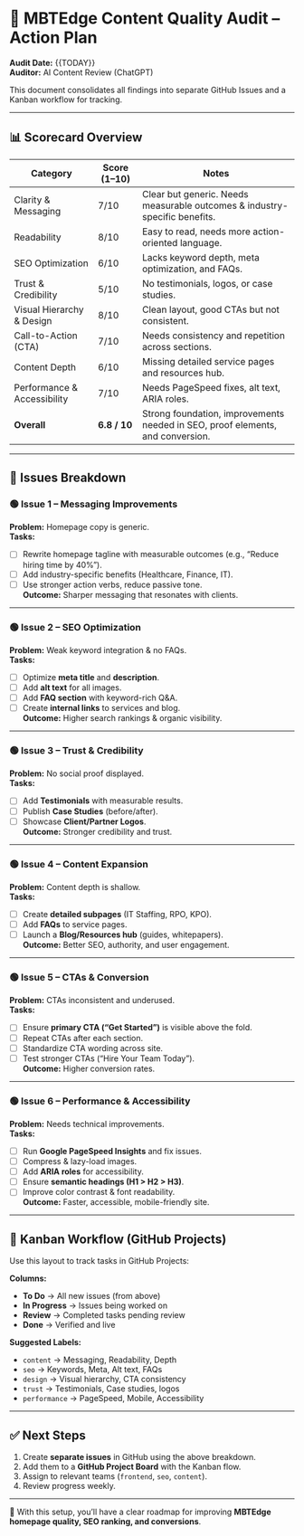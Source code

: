 # 🚀 MBTEdge Content Quality Audit – Action Plan

**Audit Date:** {{TODAY}}  
**Auditor:** AI Content Review (ChatGPT)  

This document consolidates all findings into separate GitHub Issues and a Kanban workflow for tracking.  

---

## 📊 Scorecard Overview

| Category | Score (1–10) | Notes |
|----------|--------------|-------|
| Clarity & Messaging | 7/10 | Clear but generic. Needs measurable outcomes & industry-specific benefits. |
| Readability | 8/10 | Easy to read, needs more action-oriented language. |
| SEO Optimization | 6/10 | Lacks keyword depth, meta optimization, and FAQs. |
| Trust & Credibility | 5/10 | No testimonials, logos, or case studies. |
| Visual Hierarchy & Design | 8/10 | Clean layout, good CTAs but not consistent. |
| Call-to-Action (CTA) | 7/10 | Needs consistency and repetition across sections. |
| Content Depth | 6/10 | Missing detailed service pages and resources hub. |
| Performance & Accessibility | 7/10 | Needs PageSpeed fixes, alt text, ARIA roles. |
| **Overall** | **6.8 / 10** | Strong foundation, improvements needed in SEO, proof elements, and conversion. |

---

## 📌 Issues Breakdown

### 🟢 Issue 1 – Messaging Improvements
**Problem:** Homepage copy is generic.  
**Tasks:**
- [ ] Rewrite homepage tagline with measurable outcomes (e.g., “Reduce hiring time by 40%”).  
- [ ] Add industry-specific benefits (Healthcare, Finance, IT).  
- [ ] Use stronger action verbs, reduce passive tone.  
**Outcome:** Sharper messaging that resonates with clients.  

---

### 🟢 Issue 2 – SEO Optimization
**Problem:** Weak keyword integration & no FAQs.  
**Tasks:**
- [ ] Optimize **meta title** and **description**.  
- [ ] Add **alt text** for all images.  
- [ ] Add **FAQ section** with keyword-rich Q&A.  
- [ ] Create **internal links** to services and blog.  
**Outcome:** Higher search rankings & organic visibility.  

---

### 🟢 Issue 3 – Trust & Credibility
**Problem:** No social proof displayed.  
**Tasks:**
- [ ] Add **Testimonials** with measurable results.  
- [ ] Publish **Case Studies** (before/after).  
- [ ] Showcase **Client/Partner Logos**.  
**Outcome:** Stronger credibility and trust.  

---

### 🟢 Issue 4 – Content Expansion
**Problem:** Content depth is shallow.  
**Tasks:**
- [ ] Create **detailed subpages** (IT Staffing, RPO, KPO).  
- [ ] Add **FAQs** to service pages.  
- [ ] Launch a **Blog/Resources hub** (guides, whitepapers).  
**Outcome:** Better SEO, authority, and user engagement.  

---

### 🟢 Issue 5 – CTAs & Conversion
**Problem:** CTAs inconsistent and underused.  
**Tasks:**
- [ ] Ensure **primary CTA (“Get Started”)** is visible above the fold.  
- [ ] Repeat CTAs after each section.  
- [ ] Standardize CTA wording across site.  
- [ ] Test stronger CTAs (“Hire Your Team Today”).  
**Outcome:** Higher conversion rates.  

---

### 🟢 Issue 6 – Performance & Accessibility
**Problem:** Needs technical improvements.  
**Tasks:**
- [ ] Run **Google PageSpeed Insights** and fix issues.  
- [ ] Compress & lazy-load images.  
- [ ] Add **ARIA roles** for accessibility.  
- [ ] Ensure **semantic headings (H1 > H2 > H3)**.  
- [ ] Improve color contrast & font readability.  
**Outcome:** Faster, accessible, mobile-friendly site.  

---

## 📂 Kanban Workflow (GitHub Projects)

Use this layout to track tasks in GitHub Projects:

**Columns:**  
- **To Do** → All new issues (from above)  
- **In Progress** → Issues being worked on  
- **Review** → Completed tasks pending review  
- **Done** → Verified and live  

**Suggested Labels:**  
- `content` → Messaging, Readability, Depth  
- `seo` → Keywords, Meta, Alt text, FAQs  
- `design` → Visual hierarchy, CTA consistency  
- `trust` → Testimonials, Case studies, logos  
- `performance` → PageSpeed, Mobile, Accessibility  

---

## ✅ Next Steps
1. Create **separate issues** in GitHub using the above breakdown.  
2. Add them to a **GitHub Project Board** with the Kanban flow.  
3. Assign to relevant teams (`frontend`, `seo`, `content`).  
4. Review progress weekly.  

---

🔹 With this setup, you’ll have a clear roadmap for improving **MBTEdge homepage quality, SEO ranking, and conversions**.  
